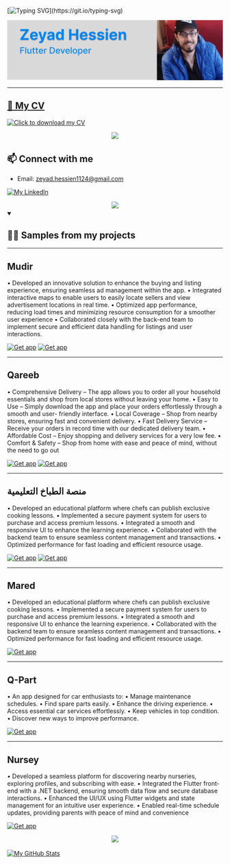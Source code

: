 <!-- ## Hello world 👋, I'm Zeyad Hessien. -->
[![Typing SVG](https://readme-typing-svg.herokuapp.com?font=Fira+Code&weight=500&size=22&duration=3500&pause=250&color=F7F7F7&background=0D061F&repeat=false&random=false&width=435&lines=Hello+world+%F0%9F%91%8B%2C;I'm+Zeyad+Hessien.)](https://git.io/typing-svg)

![banner](https://raw.githubusercontent.com/ZeyadHessien-Dev/Readme.me/main/banner.gif)

---

## [📃 My CV](https://github.com/ZeyadHessien-Dev/Readme.me/blob/main/CV/Zeyad%20Hessien%20-%20cvMobile%20Engineer.pdf?raw=true)

[<img src="https://github.com/ZeyadHessien-Dev/Readme.me/blob/main/assets/cv%20thumb.svg" alt="Click to download my CV" width="350"/>](https://github.com/ZeyadHessien-Dev/Readme.me/blob/main/CV/Zeyad%20Hessien%20-%20cvMobile%20Engineer.pdf?raw=true)

<div align="center">
    <img src="https://user-images.githubusercontent.com/73097560/115834477-dbab4500-a447-11eb-908a-139a6edaec5c.gif" />
</div>

## 📫 Connect with me

- Email: [zeyad.hessien1124@gmail.com](mailto:zeyad.hessien1124@gmail.com)

[![My LinkedIn](https://img.shields.io/badge/-ZeyadHessien-0077b5?logo=linkedin&logoColor=white&labelColor=0077b5&style=flat)](https://www.linkedin.com/in/zeyad-hessien-18668724b/)

<div align="center">
    <img src="https://user-images.githubusercontent.com/73097560/115834477-dbab4500-a447-11eb-908a-139a6edaec5c.gif" />
</div>

<details open>
    <summary>
<h2> 👨‍💻 Samples from my projects</h2>
    </summary>


----

## Mudir

• Developed an innovative solution to enhance the buying and listing experience, ensuring seamless ad
management within the app.
• Integrated interactive maps to enable users to easily locate sellers and view advertisement locations in
real time.
• Optimized app performance, reducing load times and minimizing resource consumption for a smoother
user experience
• Collaborated closely with the back-end team to implement secure and efficient data handling for listings
and user interactions.


[<img src="https://upload.wikimedia.org/wikipedia/commons/3/3c/Download_on_the_App_Store_Badge.svg" alt="Get app" width="150"/>](https://apps.apple.com/eg/app/mudir-app/id6740160225)
[<img src="https://upload.wikimedia.org/wikipedia/commons/7/78/Google_Play_Store_badge_EN.svg" alt="Get app" width="150"/>](https://play.google.com/store/apps/details?id=com.mudirapplication.app)


---

## Qareeb

• Comprehensive Delivery – The app allows you to order all your household essentials and shop from
local stores without leaving your home.
• Easy to Use – Simply download the app and place your orders effortlessly through a smooth and user-
friendly interface.
• Local Coverage – Shop from nearby stores, ensuring fast and convenient delivery.
• Fast Delivery Service – Receive your orders in record time with our dedicated delivery team.
• Affordable Cost – Enjoy shopping and delivery services for a very low fee.
• Comfort & Safety – Shop from home with ease and peace of mind, without the need to go out


[<img src="https://upload.wikimedia.org/wikipedia/commons/3/3c/Download_on_the_App_Store_Badge.svg" alt="Get app" width="150"/>](https://apps.apple.com/eg/app/qreeb-%D9%82%D8%B1%D9%8A%D8%A8/id6477424847)
[<img src="https://upload.wikimedia.org/wikipedia/commons/7/78/Google_Play_Store_badge_EN.svg" alt="Get app" width="150"/>](https://play.google.com/console/u/0/developers/5568026819261470265/app/4973071592916832253/app-dashboard?timespan=thirtyDays)


---

##  منصة الطباخ التعليمية 

• Developed an educational platform where chefs can publish exclusive cooking lessons.
• Implemented a secure payment system for users to purchase and access premium lessons.
• Integrated a smooth and responsive UI to enhance the learning experience.
• Collaborated with the backend team to ensure seamless content management and transactions.
• Optimized performance for fast loading and efficient resource usage.


[<img src="https://upload.wikimedia.org/wikipedia/commons/3/3c/Download_on_the_App_Store_Badge.svg" alt="Get app" width="150"/>](https://apps.apple.com/eg/app/%D9%85%D9%86%D8%B5%D8%A9-%D8%A7%D9%84%D8%B7%D8%A8%D8%A7%D8%AE-%D8%A7%D9%84%D8%AA%D8%B9%D9%84%D9%8A%D9%85%D9%8A%D8%A9/id6738892865)
[<img src="https://upload.wikimedia.org/wikipedia/commons/7/78/Google_Play_Store_badge_EN.svg" alt="Get app" width="150"/>](https://play.google.com/store/apps/details?id=com.altbakh.semicolon)

---

## Mared

• Developed an educational platform where chefs can publish exclusive cooking lessons.
• Implemented a secure payment system for users to purchase and access premium lessons.
• Integrated a smooth and responsive UI to enhance the learning experience.
• Collaborated with the backend team to ensure seamless content management and transactions.
• Optimized performance for fast loading and efficient resource usage.

[<img src="https://upload.wikimedia.org/wikipedia/commons/3/3c/Download_on_the_App_Store_Badge.svg" alt="Get app" width="150"/>](https://apps.apple.com/eg/app/maared/id1613335725)

---

## Q-Part

• An app designed for car enthusiasts to:
• Manage maintenance schedules.
• Find spare parts easily.
• Enhance the driving experience.
• Access essential car services effortlessly.
• Keep vehicles in top condition.
• Discover new ways to improve performance.

[<img src="https://upload.wikimedia.org/wikipedia/commons/3/3c/Download_on_the_App_Store_Badge.svg" alt="Get app" width="150"/>](https://apps.apple.com/eg/app/qpart/id6444791394)

---

## Nursey 

• Developed a seamless platform for discovering nearby nurseries, exploring profiles, and subscribing
with ease.
• Integrated the Flutter front-end with a .NET backend, ensuring smooth data flow and secure database
interactions.
• Enhanced the UI/UX using Flutter widgets and state management for an intuitive user experience.
• Enabled real-time schedule updates, providing parents with peace of mind and convenience

[<img src="https://upload.wikimedia.org/wikipedia/commons/3/3c/Download_on_the_App_Store_Badge.svg" alt="Get app" width="150"/>](https://apps.apple.com/eg/app/%D8%A7%D9%84%D8%AD%D8%B6%D8%A7%D9%86%D8%A9/id6444128376)



<!--
---

## [Ramadan Mubarak](https://github.com/MAlazhariy/ramadan_mubarak)

An app that connects users and reminds them via Firebase to pray for each other when breaking the fast in Ramadan, with admin control in a separate version.

It is being worked on, state management is being added and a refactor is being made for the code...

[<img src="https://upload.wikimedia.org/wikipedia/commons/7/78/Google_Play_Store_badge_EN.svg" alt="Get app" width="150"/>](https://play.google.com/store/apps/details?id=malazhariy.ramadan_kareem)
-->

</details>

<div align="center">
    <img src="https://user-images.githubusercontent.com/73097560/115834477-dbab4500-a447-11eb-908a-139a6edaec5c.gif" />
</div>


[![My GitHub Stats](https://github-readme-stats.vercel.app/api?username=ZeyadHessien-Dev&hide_rank=true&show_icons=true&hide=prs,issues&hide_border=true&icon_color=507FF8&border_color=507FF8&hide_title=true&theme=dracula&custom_title=My+Stats&cache_seconds=10)](https://github.com/ZeyadHessien-Dev)



<!-- 
I'm passionate about developing my skills and gaining more experience.
count_private=true is not working
 -->
